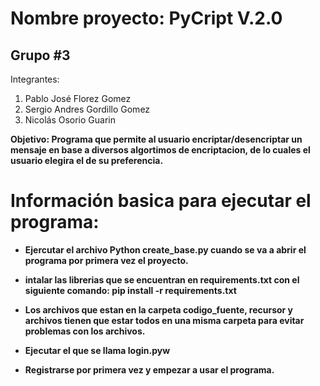  # Nombre proyecto: PyCript V.2.0
 ## Grupo #3
 
  Integrantes:
  1. Pablo José Florez Gomez
  2. Sergio Andres Gordillo Gomez
  3. Nicolás Osorio Guarin
  
<strong>Objetivo<strong>: Programa que permite al usuario encriptar/desencriptar un mensaje en base a diversos algortimos de encriptacion, de lo cuales el usuario elegira el de su preferencia.

# Información basica para ejecutar el programa:

- Ejercutar el archivo Python create_base.py cuando se va a abrir el programa por primera vez el proyecto.

- intalar las librerias que se encuentran en requirements.txt con el siguiente comando:    **pip install -r requirements.txt**
 
- Los archivos que estan en la carpeta codigo_fuente, recursor y archivos tienen que estar todos en una misma carpeta para evitar problemas con los archivos. 

- Ejecutar el que se llama login.pyw

- Registrarse por primera vez y empezar a usar el programa.


